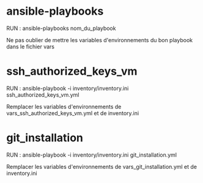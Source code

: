# ansible-playbooks

RUN : ansible-playbooks nom_du_playbook

Ne pas oublier de mettre les variables d'environnements du bon playbook dans le fichier vars


# ssh_authorized_keys_vm

RUN : ansible-playbook -i inventory/inventory.ini ssh_authorized_keys_vm.yml

Remplacer les variables d'environnements de vars_ssh_authorized_keys_vm.yml et de inventory.ini

# git_installation

RUN : ansible-playbook -i inventory/inventory.ini git_installation.yml

Remplacer les variables d'environnements de vars_git_installation.yml et de inventory.ini
